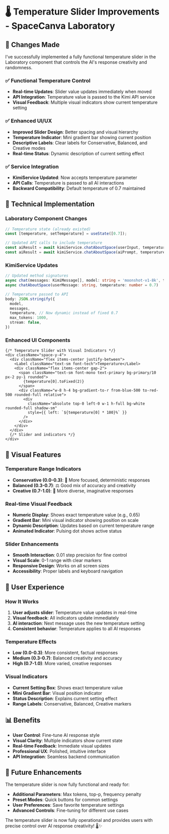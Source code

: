 # 🌡️ Temperature Slider Improvements - SpaceCanva Laboratory

## 🎯 Changes Made

I've successfully implemented a fully functional temperature slider in the Laboratory component that controls the AI's response creativity and randomness.

### ✅ **Functional Temperature Control**
- **Real-time Updates**: Slider value updates immediately when moved
- **API Integration**: Temperature value is passed to the Kimi API service
- **Visual Feedback**: Multiple visual indicators show current temperature setting

### ✅ **Enhanced UI/UX**
- **Improved Slider Design**: Better spacing and visual hierarchy
- **Temperature Indicator**: Mini gradient bar showing current position
- **Descriptive Labels**: Clear labels for Conservative, Balanced, and Creative modes
- **Real-time Status**: Dynamic description of current setting effect

### ✅ **Service Integration**
- **KimiService Updated**: Now accepts temperature parameter
- **API Calls**: Temperature is passed to all AI interactions
- **Backward Compatibility**: Default temperature of 0.7 maintained

## 🔧 Technical Implementation

### **Laboratory Component Changes**
```typescript
// Temperature state (already existed)
const [temperature, setTemperature] = useState([0.7]);

// Updated API calls to include temperature
const aiResult = await kimiService.chatAboutSpace(userInput, temperature[0]);
const aiResult = await kimiService.chatAboutSpace(aiPrompt, temperature[0]);
```

### **KimiService Updates**
```typescript
// Updated method signatures
async chat(messages: KimiMessage[], model: string = 'moonshot-v1-8k', temperature: number = 0.7)
async chatAboutSpace(userMessage: string, temperature: number = 0.7)

// Temperature passed to API
body: JSON.stringify({
  model,
  messages,
  temperature, // Now dynamic instead of fixed 0.7
  max_tokens: 1000,
  stream: false,
})
```

### **Enhanced UI Components**
```tsx
{/* Temperature Slider with Visual Indicators */}
<div className="space-y-4">
  <div className="flex items-center justify-between">
    <Label className="text-sm font-tech">Temperature</Label>
    <div className="flex items-center gap-2">
      <span className="text-sm font-mono text-primary bg-primary/10 px-2 py-1 rounded">
        {temperature[0].toFixed(2)}
      </span>
      <div className="w-8 h-4 bg-gradient-to-r from-blue-500 to-red-500 rounded-full relative">
        <div 
          className="absolute top-0 left-0 w-1 h-full bg-white rounded-full shadow-sm"
          style={{ left: `${temperature[0] * 100}%` }}
        />
      </div>
    </div>
  </div>
  {/* Slider and indicators */}
</div>
```

## 🎨 Visual Features

### **Temperature Range Indicators**
- **Conservative (0.0-0.3)**: 🎯 More focused, deterministic responses
- **Balanced (0.3-0.7)**: ⚖️ Good mix of accuracy and creativity  
- **Creative (0.7-1.0)**: 🎨 More diverse, imaginative responses

### **Real-time Visual Feedback**
- **Numeric Display**: Shows exact temperature value (e.g., 0.65)
- **Gradient Bar**: Mini visual indicator showing position on scale
- **Dynamic Description**: Updates based on current temperature range
- **Animated Indicator**: Pulsing dot shows active status

### **Slider Enhancements**
- **Smooth Interaction**: 0.01 step precision for fine control
- **Visual Scale**: 0-1 range with clear markers
- **Responsive Design**: Works on all screen sizes
- **Accessibility**: Proper labels and keyboard navigation

## 🚀 User Experience

### **How It Works**
1. **User adjusts slider**: Temperature value updates in real-time
2. **Visual feedback**: All indicators update immediately
3. **AI interaction**: Next message uses the new temperature setting
4. **Consistent behavior**: Temperature applies to all AI responses

### **Temperature Effects**
- **Low (0.0-0.3)**: More consistent, factual responses
- **Medium (0.3-0.7)**: Balanced creativity and accuracy
- **High (0.7-1.0)**: More varied, creative responses

### **Visual Indicators**
- **Current Setting Box**: Shows exact temperature value
- **Mini Gradient Bar**: Visual position indicator
- **Status Description**: Explains current setting effect
- **Range Labels**: Conservative, Balanced, Creative markers

## 📊 Benefits

- **User Control**: Fine-tune AI response style
- **Visual Clarity**: Multiple indicators show current state
- **Real-time Feedback**: Immediate visual updates
- **Professional UX**: Polished, intuitive interface
- **API Integration**: Seamless backend communication

## 🎯 Future Enhancements

The temperature slider is now fully functional and ready for:
- **Additional Parameters**: Max tokens, top-p, frequency penalty
- **Preset Modes**: Quick buttons for common settings
- **User Preferences**: Save favorite temperature settings
- **Advanced Controls**: Fine-tuning for different use cases

The temperature slider is now fully operational and provides users with precise control over AI response creativity! 🌡️✨
